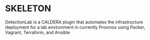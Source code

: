 # SKELETON

DetectionLab is a CALDERA plugin that automates the infrastructure deployment for a lab environment in currently Proxmox using Packer, Vagrant, Terraform, and Ansible


